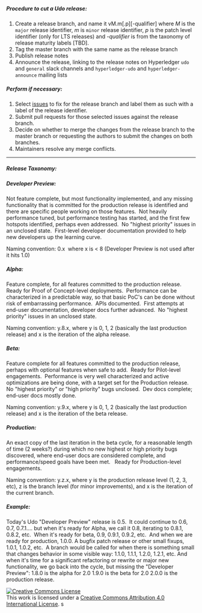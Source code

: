 ##### Procedure to cut a Udo release:

1. Create a release branch, and name it vM.m\[.p\]\[-qualifier\] where _M_ is the ```major``` release identifier, _m_ is ```minor``` release identifier, _p_ is the patch level identifier (only for LTS releases) and _-qualifier_ is from the taxonomy of release maturity labels \[TBD\].
1. Tag the master branch with the same name as the release branch
1. Publish release notes
1. Announce the release, linking to the release notes on Hyperledger ```udo``` and ```general``` slack channels and ```hyperledger-udo``` and ```hyperledger-announce``` mailing lists

##### Perform if necessary:

1. Select [issues](https://jira.hyperledger.org) to fix for the release branch and label them as such with a label of the release identifier.
1. Submit pull requests for those selected issues against the release branch.
1. Decide on whether to merge the changes from the release branch to the master branch or requesting the authors to submit the changes on both branches.
1. Maintainers resolve any merge conflicts.


___
##### Release Taxonomy:

##### Developer Preview:

Not feature complete, but most functionality implemented, and any missing functionality that is committed for the production release is identified and there are specific people working on those features.  Not heavily performance tuned, but performance testing has started, and the first few hotspots identified, perhaps even addressed.  No "highest priority" issues in an unclosed state.  First-level developer documentation provided to help new developers up the learning curve.

Naming convention: 0.x  where x is < 8 (Developer Preview is not used after it hits 1.0)

##### Alpha:

Feature complete, for all features committed to the production release.  Ready for Proof of Concept-level deployments.  Performance can be characterized in a predictable way, so that basic PoC's can be done without risk of embarrassing performance.  APIs documented.  First attempts at end-user documentation, developer docs further advanced.  No "highest priority" issues in an unclosed state.

Naming convention: y.8.x, where y is 0, 1, 2 (basically the last production release) and x is the iteration of the alpha release.

##### Beta: 

Feature complete for all features committed to the production release, perhaps with optional features when safe to add.  Ready for Pilot-level engagements.  Performance is very well characterized and active optimizations are being done, with a target set for the Production release.  No "highest priority" or "high priority" bugs unclosed.  Dev docs complete; end-user docs mostly done.

Naming convention: y.9.x, where y is 0, 1, 2 (basically the last production release) and x is the iteration of the beta release.

##### Production:

An exact copy of the last iteration in the beta cycle, for a reasonable length of time (2 weeks?) during which no new highest or high priority bugs discovered, where end-user docs are considered complete, and performance/speed goals have been met.   Ready for Production-level engagements.

Naming convention: y.z.x, where y is the production release level (1, 2, 3, etc), z is the branch level (for minor improvements), and x is the iteration of the current branch.


##### Example:

Today's Udo "Developer Preview" release is 0.5.  It could continue to 0.6, 0.7, 0.7.1....
but when it's ready for Alpha, we call it 0.8, iterating to 0.8.1, 0.8.2, etc. 
When it's ready for beta, 0.9, 0.9.1, 0.9.2, etc. 
And when we are ready for production, 1.0.0.
A bugfix patch release or other small fixups, 1.0.1, 1.0.2, etc. 
A branch would be called for when there is something small that changes behavior in some visible way: 1.1.0, 1.1.1, 1.2.0, 1.2.1, etc.
And when it's time for a significant refactoring or rewrite or major new functionality, we go back into the cycle, but missing the "Developer Preview":
1.8.0 is the alpha for 2.0
1.9.0 is the beta for 2.0
2.0.0 is the production release.

<a rel="license" href="http://creativecommons.org/licenses/by/4.0/"><img alt="Creative Commons License" style="border-width:0" src="https://i.creativecommons.org/l/by/4.0/88x31.png" /></a><br />This work is licensed under a <a rel="license" href="http://creativecommons.org/licenses/by/4.0/">Creative Commons Attribution 4.0 International License</a>.
s
